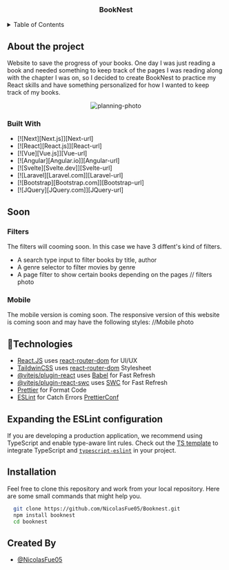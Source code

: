 <a id="top"></a>

<h3 align="center">BookNest</h3>

<!-- TABLE OF CONTENTS -->
<details>
  <summary>Table of Contents</summary>
  <ul>
    <li>
      <a href="#about-the-project">About The Project</a>
      <ul>
        <li><a href="#built-with">Built With</a></li>
      </ul>
    </li>
    <li>
      <a href="#getting-started">Getting Started</a>
      <ul>
        <li><a href="#prerequisites">Prerequisites</a></li>
        <li><a href="#installation">Installation</a></li>
      </ul>
    </li>
    <li><a href="#usage">Usage</a></li>
    <li><a href="#pages">Pages</a></li>
  </ul>
</details>

## About the project

Website to save the progress of your books.
One day I was just reading a book and needed something to keep track of the pages I was reading along with the chapter I was on, so I decided to create BookNest to practice my React skills and have something personalized for how I wanted to keep track of my books.

<div align="center">
  <img src="" alt="planning-photo">
</div>

### Built With

- [![Next][Next.js]][Next-url]
- [![React][React.js]][React-url]
- [![Vue][Vue.js]][Vue-url]
- [![Angular][Angular.io]][Angular-url]
- [![Svelte][Svelte.dev]][Svelte-url]
- [![Laravel][Laravel.com]][Laravel-url]
- [![Bootstrap][Bootstrap.com]][Bootstrap-url]
- [![JQuery][JQuery.com]][JQuery-url]

## Soon

### Filters

The filters will cooming soon. In this case we have 3 diffent's kind of filters.

- A search type input to filter books by title, author
- A genre selector to filter movies by genre
- A page filter to show certain books depending on the pages
  // filters photo

### Mobile

The mobile version is coming soon.
The responsive version of this website is coming soon and may have the following styles:
//Mobile photo

## 📍Technologies

- [React.JS](https://react.dev) uses [react-router-dom](https://reactrouter.com) for UI/UX
- [TaildwinCSS](https://react.dev) uses [react-router-dom](https://tailwindcss.com/docs/installation/using-vite) Stylesheet
- [@vitejs/plugin-react](https://github.com/vitejs/vite-plugin-react/blob/main/packages/plugin-react/README.md) uses [Babel](https://babeljs.io/) for Fast Refresh
- [@vitejs/plugin-react-swc](https://github.com/vitejs/vite-plugin-react-swc) uses [SWC](https://swc.rs/) for Fast Refresh
- [Prettier](https://prettier.io/docs/install) for Format Code
- [ESLint](https://eslint.org) for Catch Errors [PrettierConf](#expanding-the-eslint-configuration)

## Expanding the ESLint configuration

If you are developing a production application, we recommend using TypeScript and enable type-aware lint rules. Check out the [TS template](https://github.com/vitejs/vite/tree/main/packages/create-vite/template-react-ts) to integrate TypeScript and [`typescript-eslint`](https://typescript-eslint.io) in your project.

## Installation

Feel free to clone this repository and work from your local repository.
Here are some small commands that might help you.

```bash
  git clone https://github.com/NicolasFue05/Booknest.git
  npm install booknest
  cd booknest
```

## Created By

- [@NicolasFue05](https://github.com/NicolasFue05)

